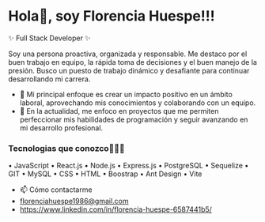 # Hola👋, soy Florencia Huespe!!! 


✨ Full Stack Developer ✨

Soy una persona proactiva, organizada y responsable. 
Me destaco por el buen trabajo en equipo, la rápida toma de decisiones y el buen manejo de la presión. Busco un puesto de trabajo dinámico y desafiante para continuar desarrollando mi carrera.

- 🔭 Mi principal enfoque es crear un impacto positivo en un ámbito laboral, aprovechando mis conocimientos y colaborando con un equipo.
- 🌱 En la actualidad, me enfoco en proyectos que me permiten perfeccionar mis habilidades de programación y seguir avanzando en mi desarrollo profesional.

### Tecnologias que conozco👩🏻‍💻

• JavaScript
• React.js
• Node.js
• Express.js
• PostgreSQL
• Sequelize
• GIT
• MySQL
• CSS 
• HTML
• Boostrap
• Ant Design
• Vite

- 📫 Cómo contactarme
- florenciahuespe1986@gmail.com
- https://www.linkedin.com/in/florencia-huespe-6587441b5/


